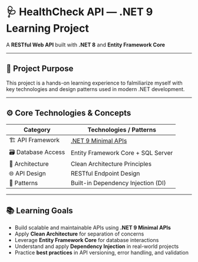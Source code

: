 # 🩺 HealthCheck API — .NET 9 Learning Project

A **RESTful Web API** built with **.NET 8** and **Entity Framework Core**

---

## 🎯 Project Purpose

This project is a hands-on learning experience to falmiliarize myself with key technologies and design patterns used in modern .NET development.

---

## ⚙️ Core Technologies & Concepts

| Category         | Technologies / Patterns                                        |
|------------------|---------------------------------------------------------------|
| 🏗️ API Framework   | [.NET 9 Minimal APIs](https://learn.microsoft.com/en-us/aspnet/core/fundamentals/minimal-apis) |
| 🗃️ Database Access | Entity Framework Core + SQL Server                          |
| 🧱 Architecture    | Clean Architecture Principles                                 |
| 🌐 API Design      | RESTful Endpoint Design                                      |
| 💉 Patterns        | Built-in Dependency Injection (DI)                           |

---

## 📚 Learning Goals

- Build scalable and maintainable APIs using **.NET 9 Minimal APIs**
- Apply **Clean Architecture** for separation of concerns
- Leverage **Entity Framework Core** for database interactions
- Understand and apply **Dependency Injection** in real-world projects
- Practice **best practices** in API versioning, error handling, and validation
